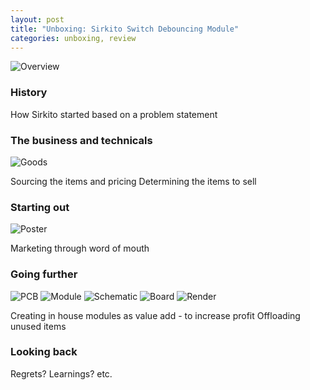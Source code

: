 ```yaml
---
layout: post
title: "Unboxing: Sirkito Switch Debouncing Module"
categories: unboxing, review
---
```

![Overview](/_assets/switch_debounce/product_shot1.png)

### History

How Sirkito started based on a problem statement

### The business and technicals
![Goods](/_assets/switch_debounce/goods.png)

Sourcing the items and pricing
Determining the items to sell

### Starting out
![Poster](/_assets/switch_debounce/poster.png)

Marketing through word of mouth

### Going further
![PCB](/_assets/switch_debounce/raw_pcb.png)
![Module](/_assets/switch_debounce/product_shot2.png)
![Schematic](/_assets/switch_debounce/pcb_schematic.png)
![Board](/_assets/switch_debounce/pcb_routing.png)
![Render](/_assets/switch_debounce/pcb_render.png)

Creating in house modules as value add - to increase profit
Offloading unused items

### Looking back

Regrets? Learnings? etc.